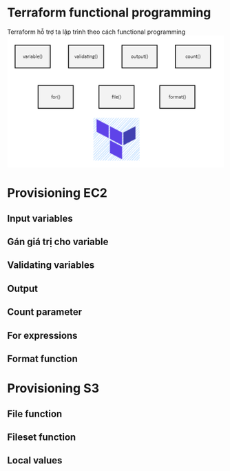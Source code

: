 # Terraform functional programming

Terraform hỗ trợ ta lập trình theo cách functional programming
![](./images/function_programming.PNG)

# Provisioning EC2
## Input variables
## Gán giá trị cho variable
## Validating variables
## Output
## Count parameter
## For expressions
## Format function
# Provisioning S3
## File function
## Fileset function
## Local values
